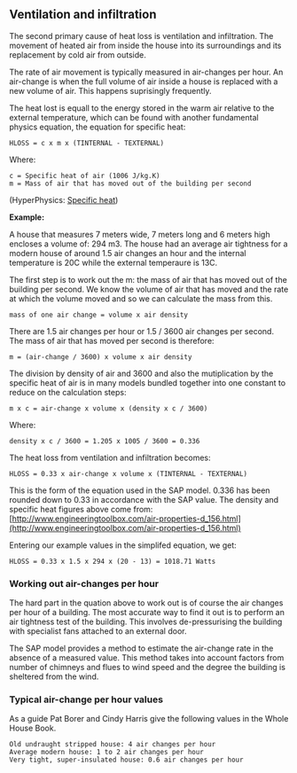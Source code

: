 ## Ventilation and infiltration

The second primary cause of heat loss is ventilation and infiltration. The movement of heated air from inside the house into its surroundings and its replacement by cold air from outside.

The rate of air movement is typically measured in air-changes per hour. An air-change is when the full volume of air inside a house is replaced with a new volume of air. This happens suprisingly frequently.

The heat lost is equall to the energy stored in the warm air relative to the external temperature, which can be found with another fundamental physics equation, the equation for specific heat:

    HLOSS = c x m x (TINTERNAL - TEXTERNAL)

Where:

    c = Specific heat of air (1006 J/kg.K)
    m = Mass of air that has moved out of the building per second

(HyperPhysics: [Specific heat](http://hyperphysics.phy-astr.gsu.edu/hbase/hframe.html))

**Example:**

A house that measures 7 meters wide, 7 meters long and 6 meters high encloses a volume of: 294 m3. The house had an average air tightness for a modern house of around 1.5 air changes an hour and the internal temperature is 20C while the external temperaure is 13C.

The first step is to work out the m: the mass of air that has moved out of the building per second. We know the volume of air that has moved and the rate at which the volume moved and so we can calculate the mass from this.

    mass of one air change = volume x air density

There are 1.5 air changes per hour or 1.5 / 3600 air changes per second. The mass of air that has moved per second is therefore:

    m = (air-change / 3600) x volume x air density

The division by density of air and 3600 and also the mutiplication by the specific heat of air is in many models bundled together into one constant to reduce on the calculation steps:

    m x c = air-change x volume x (density x c / 3600)

Where:

    density x c / 3600 = 1.205 x 1005 / 3600 = 0.336

The heat loss from ventilation and infiltration becomes:

    HLOSS = 0.33 x air-change x volume x (TINTERNAL - TEXTERNAL)

This is the form of the equation used in the SAP model. 0.336 has been rounded down to 0.33 in accordance with the SAP value. The density and specific heat figures above come from: [http://www.engineeringtoolbox.com/air-properties-d_156.html](http://www.engineeringtoolbox.com/air-properties-d_156.html)

Entering our example values in the simplifed equation, we get:

    HLOSS = 0.33 x 1.5 x 294 x (20 - 13) = 1018.71 Watts

### Working out air-changes per hour

The hard part in the quation above to work out is of course the air changes per hour of a building. The most accurate way to find it out is to perform an air tightness test of the building. This involves de-pressurising the building with specialist fans attached to an external door.

The SAP model provides a method to estimate the air-change rate in the absence of a measured value. This method takes into account factors from number of chimneys and flues to wind speed and the degree the building is sheltered from the wind.

### Typical air-change per hour values

As a guide Pat Borer and Cindy Harris give the following values in the Whole House Book.

    Old undraught stripped house: 4 air changes per hour
    Average modern house: 1 to 2 air changes per hour
    Very tight, super-insulated house: 0.6 air changes per hour
